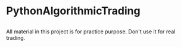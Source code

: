 # PythonAlgorithmicTrading
##
All material in this project is for practice purpose. 
Don't use it for real trading.
